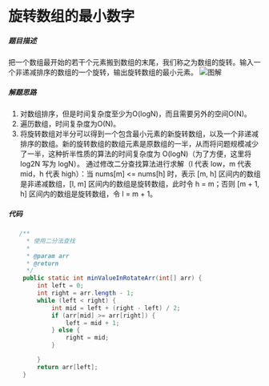 旋转数组的最小数字
====


##### 题目描述   
把一个数组最开始的若干个元素搬到数组的末尾，我们称之为数组的旋转。输入一个非递减排序的数组的一个旋转，输出旋转数组的最小元素。
![图解](https://upload-images.jianshu.io/upload_images/8907519-7e05bfe743da3038.png?imageMogr2/auto-orient/strip%7CimageView2/2/w/1240)

##### 解题思路
1. 对数组排序，但是时间复杂度至少为O(logN)，而且需要另外的空间O(N)。
2. 遍历数组，时间复杂度为O(N)。
3. 将旋转数组对半分可以得到一个包含最小元素的新旋转数组，以及一个非递减排序的数组。新的旋转数组的数组元素是原数组的一半，从而将问题规模减少了一半，这种折半性质的算法的时间复杂度为 O(logN)（为了方便，这里将 log2N 写为 logN）。
通过修改二分查找算法进行求解（l 代表 low，m 代表 mid，h 代表 high）：当 nums[m] <= nums[h] 时，表示 [m, h] 区间内的数组是非递减数组，[l, m] 区间内的数组是旋转数组，此时令 h = m；否则 [m + 1, h] 区间内的数组是旋转数组，令 l = m + 1。
##### 代码
```java
   /**
     * 使用二分法查找
     * 
     * @param arr
     * @return
     */
    public static int minValueInRotateArr(int[] arr) {
        int left = 0;
        int right = arr.length - 1;
        while (left < right) {
            int mid = left + (right - left) / 2;
            if (arr[mid] >= arr[right]) {
                left = mid + 1;
            } else {
                right = mid;
            }

        }
        return arr[left];
    }

```
